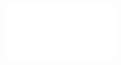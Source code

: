 ![Proposition 135. The doctrine of the Kingdom in full accord with the Scriptural doctrine of the judgment of believers.](Proposition%20135.%20The%20doctrine%20of%20the%20Kingdom%20in%20full%20accord%20with%20the%20Scriptural%20doctrine%20of%20the%20judgment%20of%20believers..md)